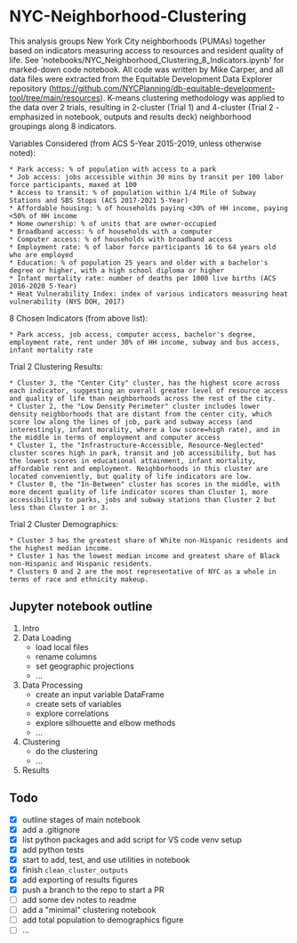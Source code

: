 # NYC-Neighborhood-Clustering

This analysis groups New York City neighborhoods (PUMAs) together based on indicators measuring access to resources and resident quality of life. See 'notebooks/NYC_Neighborhood_Clustering_8_Indicators.ipynb' for marked-down code notebook. All code was written by Mike Carper, and all data files were extracted from the Equitable Development Data Explorer repository (https://github.com/NYCPlanning/db-equitable-development-tool/tree/main/resources). K-means clustering methodology was applied to the data over 2 trials, resulting in 2-cluster (Trial 1) and 4-cluster (Trial 2 - emphasized in notebook, outputs and results deck) neighborhood groupings along 8 indicators.


Variables Considered (from ACS 5-Year 2015-2019, unless otherwise noted):
    
    * Park access: % of population with access to a park
    * Job access: jobs accessible within 30 mins by transit per 100 labor force participants, maxed at 100
    * Access to transit: % of population within 1/4 Mile of Subway Stations and SBS Stops (ACS 2017-2021 5-Year)
    * Affordable housing: % of households paying <30% of HH income, paying <50% of HH income
    * Home ownership: % of units that are owner-occupied
    * Broadband access: % of households with a computer
    * Computer access: % of households with broadband access
    * Employment rate: % of labor force participants 16 to 64 years old who are employed
    * Education: % of population 25 years and older with a bachelor's degree or higher, with a high school diploma or higher
    * Infant mortality rate: number of deaths per 1000 live births (ACS 2016-2020 5-Year)
    * Heat Vulnerability Index: index of various indicators measuring heat vulnerability (NYS DOH, 2017)

8 Chosen Indicators (from above list):
    
    * Park access, job access, computer access, bachelor's degree, employment rate, rent under 30% of HH income, subway and bus access, infant mortality rate
    
Trial 2 Clustering Results:
    
    * Cluster 3, the "Center City" cluster, has the highest score across each indicator, suggesting an overall greater level of resource access and quality of life than neighborhoods across the rest of the city.
    * Cluster 2, the "Low Density Perimeter" cluster includes lower density neighborhoods that are distant from the center city, which score low along the lines of job, park and subway access (and interestingly, infant morality, where a low score=high rate), and in the middle in terms of employment and computer access
    * Cluster 1, the "Infrastructure-Accessible, Resource-Neglected" cluster scores high in park, transit and job accessibility, but has the lowest scores in educational attainment, infant mortality, affordable rent and employment. Neighborhoods in this cluster are located conveniently, but quality of life indicators are low.
    * Cluster 0, the "In-Between" cluster has scores in the middle, with more decent quality of life indicator scores than Cluster 1, more accessibility to parks, jobs and subway stations than Cluster 2 but less than Cluster 1 or 3.
    
Trial 2 Cluster Demographics:
    
    * Cluster 3 has the greatest share of White non-Hispanic residents and the highest median income.
    * Cluster 1 has the lowest median income and greatest share of Black non-Hispanic and Hispanic residents.
    * Clusters 0 and 2 are the most representative of NYC as a whole in terms of race and ethnicity makeup.

## Jupyter notebook outline

1. Intro
2. Data Loading
   - load local files
   - rename columns
   - set geographic projections
   - ...
3. Data Processing
   - create an input variable DataFrame
   - create sets of variables
   - explore correlations
   - explore silhouette and elbow methods
   - ...
4. Clustering
   - do the clustering
   - ...
5. Results

## Todo

- [x] outline stages of main notebook
- [x] add a .gitignore
- [x] list python packages and add script for VS code venv setup
- [x] add python tests
- [x] start to add, test, and use utilities in notebook
- [x] finish `clean_cluster_outputs`
- [x] add exporting of results figures
- [x] push a branch to the repo to start a PR
- [ ] add some dev notes to readme
- [ ] add a "minimal" clustering notebook
- [ ] add total population to demographics figure
- [ ] ...
